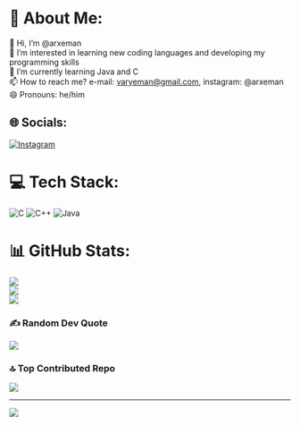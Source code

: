 # 💫 About Me:
👋 Hi, I’m @arxeman<br>👀 I’m interested in learning new coding languages and developing my programming skills<br>🌱 I’m currently learning Java and C<br>📫 How to reach me? e-mail: varyeman@gmail.com, instagram: @arxeman<br>😄 Pronouns: he/him


## 🌐 Socials:
[![Instagram](https://img.shields.io/badge/Instagram-%23E4405F.svg?logo=Instagram&logoColor=white)](https://instagram.com/arxeman) 

# 💻 Tech Stack:
![C](https://img.shields.io/badge/c-%2300599C.svg?style=flat&logo=c&logoColor=white) ![C++](https://img.shields.io/badge/c++-%2300599C.svg?style=flat&logo=c%2B%2B&logoColor=white) ![Java](https://img.shields.io/badge/java-%23ED8B00.svg?style=flat&logo=openjdk&logoColor=white)
# 📊 GitHub Stats:
![](https://github-readme-stats.vercel.app/api?username=arxeman&theme=dark&hide_border=false&include_all_commits=false&count_private=false)<br/>
![](https://github-readme-streak-stats.herokuapp.com/?user=arxeman&theme=dark&hide_border=false)<br/>
![](https://github-readme-stats.vercel.app/api/top-langs/?username=arxeman&theme=dark&hide_border=false&include_all_commits=false&count_private=false&layout=compact)

### ✍️ Random Dev Quote
![](https://quotes-github-readme.vercel.app/api?type=horizontal&theme=radical)

### 🔝 Top Contributed Repo
![](https://github-contributor-stats.vercel.app/api?username=arxeman&limit=5&theme=dark&combine_all_yearly_contributions=true)

---
[![](https://visitcount.itsvg.in/api?id=arxeman&icon=0&color=0)](https://visitcount.itsvg.in)

<!-- Proudly created with GPRM ( https://gprm.itsvg.in ) -->
